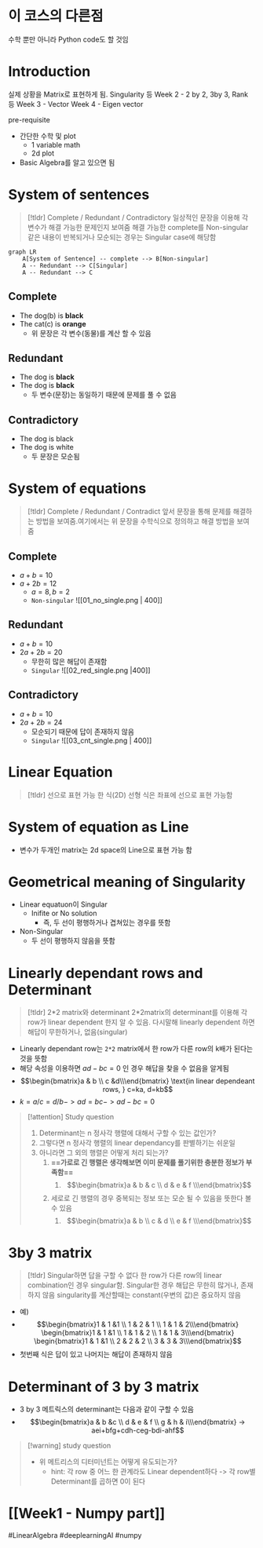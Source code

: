 

# 이 코스의 다른점
수학 뿐만 아니라 Python code도 할 것임

# Introduction
실제 상황을 Matrix로 표현하게 됨. Singularity 등
Week 2 - 2 by 2, 3by 3, Rank 등
Week 3 - Vector
Week 4 - Eigen vector

pre-requisite
- 간단한 수학 및 plot
	- 1 variable math
	- 2d plot
- Basic Algebra를 알고 있으면 됨

# System of sentences
> [!tldr] Complete / Redundant / Contradictory
> 일상적인 문장을 이용해 각 변수가 해결 가능한 문제인지 보여줌
> 해결 가능한 complete를 Non-singular
> 같은 내용이 반복되거나 모순되는 경우는 Singular case에 해당함

```mermaid
graph LR
	A[System of Sentence] -- complete --> B[Non-singular]
	A -- Redundant --> C[Singular]
	A -- Redundant --> C
```


## Complete
- The dog(b) is **black**
- The cat(c) is **orange**
	- 위 문장은 각 변수(동물)를 계산 할 수 있음

## Redundant
- The dog is **black**
- The dog is **black**
	- 두 변수(문장)는 동일하기 때문에 문제를 풀 수 없음

## Contradictory
- The dog is black
- The dog is white
	- 두 문장은 모순됨

# System of equations
> [!tldr] Complete / Redundant / Contradict
> 앞서 문장을 통해 문제를 해결하는 방법을 보여줌.여기에서는 위 문장을 수학식으로 정의하고 해결 방법을 보여줌

## Complete
- $a+b=10$
- $a+2b=12$
	- $a=8,b=2$
	- `Non-singular`
![[01_no_single.png | 400]]


## Redundant
- $a+b=10$
- $2a+2b=20$
	- 무한히 많은 해답이 존재함
	- `Singular`
![[02_red_single.png |400]]
## Contradictory
- $a+b=10$
- $2a+2b=24$
	- 모순되기 때문에 답이 존재하지 않음
	- `Singular`
![[03_cnt_single.png | 400]]

# Linear Equation
> [!tldr] 선으로 표현 가능 한 식(2D)
> 선형 식은 좌표에 선으로 표현 가능함

# System of equation as Line
- 변수가 두개인 matrix는 2d space의 Line으로 표현 가능 함

# Geometrical meaning of Singularity
- Linear equatuon이 Singular 
	- Inifite or No solution
		- 즉, 두 선이 평행하거나 겹쳐있는 경우를 뜻함
- Non-Singular
	- 두 선이 평행하지 않음을 뜻함

# Linearly dependant rows and Determinant
> [!tldr] 2\*2 matrix와 determinant
> 2\*2matrix의 determinant를 이용해 각 row가 linear dependent 한지 알 수 있음. 다시말해 linearly dependent 하면 해답이 무한하거나, 없음(singular) 


- Linearly dependant row는 `2*2` matrix에서 한 row가 다른 row의 k배가 된다는 것을 뜻함
- 해당 속성을 이용하면 $ad-bc=0$ 인 경우 해답을 찾을 수 없음을 알게됨
- $$\begin{bmatrix}a & b \\ c &d\\\end{bmatrix} \text{in linear dependeant rows, } c=ka, d=kb$$
- $k = a/c = d/b -> ad=bc -> ad-bc=0$

> [!attention] Study question
> 1. Determinant는 n 정사각 행렬에 대해서 구할 수 있는 값인가?
> 	1. 그렇다면 n 정사각 행렬의 linear dependancy를 판별하기는 쉬운일
> 	2. 아니라면 그 외의 행렬은 어떻게 처리 되는가?
> 		1. **==가로로 긴 행렬은 생각해보면 이미 문제를 풀기위한 충분한 정보가 부족함==**
> 			1. $$\begin{bmatrix}a & b & c \\ d & e & f \\\end{bmatrix}$$
> 		2. 세로로 긴 행렬의 경우 중복되는 정보 또는 모순 될 수 있음을 뜻한다 볼 수 있음
> 			1. $$\begin{bmatrix}a & b  \\ c & d \\ e & f \\\end{bmatrix}$$
# 3by 3 matrix
> [!tldr] Singular하면 답을 구할 수 없다
> 한 row가 다른 row의 linear combination인 경우 singular함. Singular한 경우 해답은 무한히 많거나, 존재하지 않음
> singularity를 계산할때는 constant(우변의 값)은 중요하지 않음

- 예)
- $$\begin{bmatrix}1 & 1 &1 \\ 1 & 2 & 1 \\ 1 & 1 & 2\\\end{bmatrix} \begin{bmatrix}1 & 1 &1 \\ 1 & 1 & 2 \\ 1 & 1 & 3\\\end{bmatrix} \begin{bmatrix}1 & 1 &1 \\ 2 & 2 & 2 \\ 3 & 3 & 3\\\end{bmatrix}$$
- 첫번째 식은 답이 있고 나머지는 해답이 존재하지 않음

# Determinant of 3 by 3 matrix
- 3 by 3 메트릭스의 determinant는 다음과 같이 구할 수 있음
-  $$\begin{bmatrix}a & b &c \\ d & e & f \\ g & h & i\\\end{bmatrix} -> aei+bfg+cdh-ceg-bdi-ahf$$


> [!warning] study question
> - 위 메트리스의 디터미넌트는 어떻게 유도되는가?
> 	- hint: 각 row 중 어느 한 관계라도 Linear dependent하다 -> 각 row별 Determinant를 곱하면 0이 된다
> 

# [[Week1 - Numpy part]]





#LinearAlgebra #deeplearningAI #numpy 
